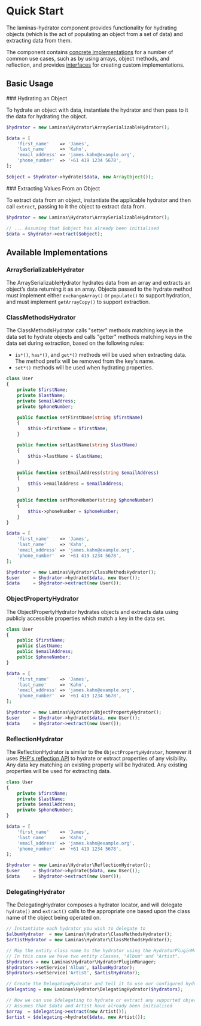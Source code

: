 # Quick Start

The laminas-hydrator component provides functionality for hydrating objects (which is the act of populating an object from a set of data) and extracting data from them.

The component contains [concrete implementations](#available_implementations) for a number of common use cases, such as by using arrays, object methods, and reflection, and provides [interfaces](#base_interfaces) for creating custom implementations.

## Basic Usage

### Hydrating an Object

To hydrate an object with data, instantiate the hydrator and then pass to it the data for hydrating the object.

```php
$hydrator = new Laminas\Hydrator\ArraySerializableHydrator();

$data = [
    'first_name'    => 'James',
    'last_name'     => 'Kahn',
    'email_address' => 'james.kahn@example.org',
    'phone_number'  => '+61 419 1234 5678',
];

$object = $hydrator->hydrate($data, new ArrayObject());
```

### Extracting Values From an Object

To extract data from an object, instantiate the applicable hydrator and then call `extract`, passing to it the object to extract data from.

```php
$hydrator = new Laminas\Hydrator\ArraySerializableHydrator();

// ... Assuming that $object has already been initialised
$data = $hydrator->extract($object);
```

## Available Implementations

### ArraySerializableHydrator

The ArraySerializableHydrator hydrates data from an array and extracts an object’s data returning it as an array.
Objects passed to the hydrate method must implement either `exchangeArray()` or `populate()` to support hydration, and must implement `getArrayCopy()` to support extraction.

### ClassMethodsHydrator

The ClassMethodsHydrator calls "setter" methods matching keys in the data set to hydrate objects and calls "getter" methods matching keys in the data set during extraction, based on the following rules:

- `is*()`, `has*()`, and `get*()` methods will be used when extracting data.
  The method prefix will be removed from the key's name.
- `set*()` methods will be used when hydrating properties.

```php
class User
{
    private $firstName;
    private $lastName;
    private $emailAddress;
    private $phoneNumber;

    public function setFirstName(string $firstName)
    {
        $this->firstName = $firstName;
    }

    public function setLastName(string $lastName)
    {
        $this->lastName = $lastName;
    }

    public function setEmailAddress(string $emailAddress)
    {
        $this->emailAddress = $emailAddress;
    }

    public function setPhoneNumber(string $phoneNumber)
    {
        $this->phoneNumber = $phoneNumber;
    }
}

$data = [
    'first_name'    => 'James',
    'last_name'     => 'Kahn',
    'email_address' => 'james.kahn@example.org',
    'phone_number'  => '+61 419 1234 5678',
];

$hydrator = new Laminas\Hydrator\ClassMethodsHydrator();
$user     = $hydrator->hydrate($data, new User());
$data     = $hydrator->extract(new User());
```

### ObjectPropertyHydrator

The ObjectPropertyHydrator hydrates objects and extracts data using publicly accessible properties which match a key in the data set.

```php
class User
{
    public $firstName;
    public $lastName;
    public $emailAddress;
    public $phoneNumber;
}

$data = [
    'first_name'    => 'James',
    'last_name'     => 'Kahn',
    'email_address' => 'james.kahn@example.org',
    'phone_number'  => '+61 419 1234 5678',
];

$hydrator = new Laminas\Hydrator\ObjectPropertyHydrator();
$user     = $hydrator->hydrate($data, new User());
$data     = $hydrator->extract(new User());
```

### ReflectionHydrator

The ReflectionHydrator is similar to the `ObjectPropertyHydrator`, however it uses [PHP's reflection API](http://php.net/manual/en/intro.reflection.php) to hydrate or extract properties of any visibility.
Any data key matching an existing property will be hydrated.
Any existing properties will be used for extracting data.

```php
class User
{
    private $firstName;
    private $lastName;
    private $emailAddress;
    private $phoneNumber;
}

$data = [
    'first_name'    => 'James',
    'last_name'     => 'Kahn',
    'email_address' => 'james.kahn@example.org',
    'phone_number'  => '+61 419 1234 5678',
];

$hydrator = new Laminas\Hydrator\ReflectionHydrator();
$user     = $hydrator->hydrate($data, new User());
$data     = $hydrator->extract(new User());
```

### DelegatingHydrator

The DelegatingHydrator composes a hydrator locator, and will delegate `hydrate()` and `extract()` calls to the appropriate one based upon the class name of the object being operated on.

```php
// Instantiate each hydrator you wish to delegate to
$albumHydrator  = new Laminas\Hydrator\ClassMethodsHydrator();
$artistHydrator = new Laminas\Hydrator\ClassMethodsHydrator();

// Map the entity class name to the hydrator using the HydratorPluginManager.
// In this case we have two entity classes, "Album" and "Artist".
$hydrators = new Laminas\Hydrator\HydratorPluginManager;
$hydrators->setService('Album', $albumHydrator);
$hydrators->setService('Artist', $artistHydrator);

// Create the DelegatingHydrator and tell it to use our configured hydrator locator
$delegating = new Laminas\Hydrator\DelegatingHydrator($hydrators);

// Now we can use $delegating to hydrate or extract any supported object
// Assumes that $data and Artist have already been initialised
$array  = $delegating->extract(new Artist());
$artist = $delegating->hydrate($data, new Artist());
```
